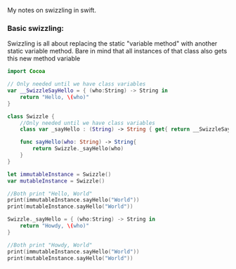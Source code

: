 My notes on swizzling in swift<!--more-->.

### Basic swizzling:
Swizzling is all about replacing the static "variable method" with another static variable method. Bare in mind that all instances of that class also gets this new method variable

```swift
import Cocoa

// Only needed until we have class variables
var __SwizzleSayHello = { (who:String) -> String in
    return "Hello, \(who)"
}

class Swizzle {
    //Only needed until we have class variables
    class var _sayHello : (String) -> String { get{ return __SwizzleSayHello } set (swizzle) {__SwizzleSayHello = swizzle} }

    func sayHello(who: String) -> String{
        return Swizzle._sayHello(who)
    }
}

let immutableInstance = Swizzle()
var mutableInstance = Swizzle()

//Both print "Hello, World"
print(immutableInstance.sayHello("World"))
print(mutableInstance.sayHello("World"))

Swizzle._sayHello = { (who:String) -> String in
    return "Howdy, \(who)"
}

//Both print "Howdy, World"
print(immutableInstance.sayHello("World"))
print(mutableInstance.sayHello("World"))
```
